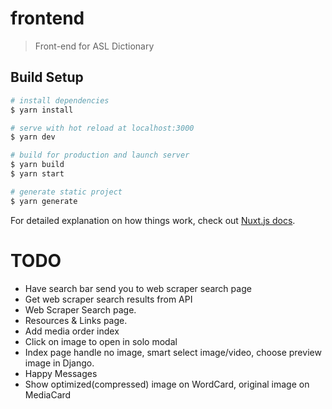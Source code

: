# frontend

> Front-end for ASL Dictionary

## Build Setup

```bash
# install dependencies
$ yarn install

# serve with hot reload at localhost:3000
$ yarn dev

# build for production and launch server
$ yarn build
$ yarn start

# generate static project
$ yarn generate
```

For detailed explanation on how things work, check out [Nuxt.js docs](https://nuxtjs.org).

# TODO

- Have search bar send you to web scraper search page
- Get web scraper search results from API
- Web Scraper Search page.
- Resources & Links page.
- Add media order index
- Click on image to open in solo modal
- Index page handle no image, smart select image/video, choose preview image in Django.
- Happy Messages
- Show optimized(compressed) image on WordCard, original image on MediaCard

